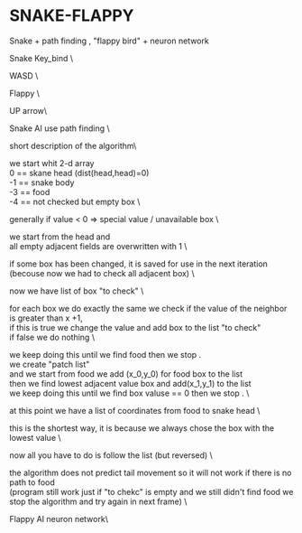 # SNAKE-FLAPPY
Snake + path finding , "flappy bird" + neuron network


Snake Key_bind \

WASD \


Flappy \

UP arrow\


Snake AI use path finding  \

short description of the algorithm\


we start whit 2-d array  \
 0 == skane head  (dist(head,head)=0) \
-1 == snake body \
-3 == food \
-4 == not checked but empty box \

generally if value < 0  => special value / unavailable box \

we start from the head and \
all empty adjacent fields are overwritten with 1 \

if some box has been changed, it is saved for use in the next iteration (becouse now we had to check all adjacent box) \

now we have list of box "to check" \

for each box we do exactly the same we check if the value of the neighbor is greater than x +1, \
if this is true we change the value and add box to the list "to check" \
if false we do nothing \

we keep doing this until we find food then we stop . \
we create "patch list" \
and we start from food we add (x_0,y_0) for food box to the list \
then we find lowest adjacent value box and add(x_1,y_1) to the list \
we keep doing this until we find box valuse == 0 then we stop . \

at this point we have a list of coordinates from food to snake head \

this is the shortest way, it is because we always chose the box with the lowest value \

now all you have to do is follow the list (but reversed) \

the algorithm does not predict tail movement so it will not work if there is no path to food \
(program still work just if "to chekc" is empty and we still didn't find food we stop the algorithm and try again in next frame) \





Flappy AI neuron network\
